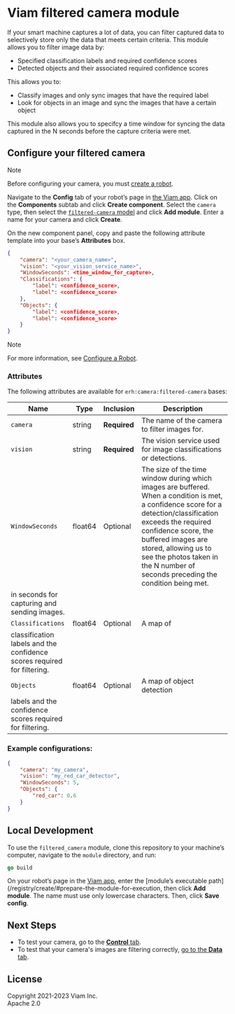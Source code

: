 # Viam filtered camera module

If your smart machine captures a lot of data, you can filter captured data to selectively store only the data that meets certain criteria.
This module allows you to filter image data by:

- Specified classification labels and required confidence scores
- Detected objects and their associated required confidence scores

This allows you to:
- Classify images and only sync images that have the required label
- Look for objects in an image and sync the images that have a certain object

This module also allows you to specifcy a time window for syncing the data captured in the N seconds before the capture criteria were met.

## Configure your filtered camera

> [!NOTE]  
> Before configuring your camera, you must [create a robot](https://docs.viam.com/manage/fleet/robots/#add-a-new-robot).

Navigate to the **Config** tab of your robot’s page in [the Viam app](https://app.viam.com/). Click on the **Components** subtab and click **Create component**. Select the `camera` type, then select the [`filtered-camera` model](https://app.viam.com/module/erh/filtered-camera) and click **Add module**. Enter a name for your camera and click **Create**.

On the new component panel, copy and paste the following attribute template into your base’s **Attributes** box. 

```json
{
    "camera": "<your_camera_name>",
    "vision": "<your_vision_service_name>",
    "WindowSeconds": <time_window_for_capture>,
    "Classifications": {
        "label": <confidence_score>,
        "label": <confidence_score>
    },
    "Objects": {
        "label": <confidence_score>,
        "label": <confidence_score>
    }
}
```

> [!NOTE]  
> For more information, see [Configure a Robot](https://docs.viam.com/manage/configuration/).

### Attributes

The following attributes are available for `erh:camera:filtered-camera` bases:

| Name | Type | Inclusion | Description |
| ---- | ------ | ------------ | ----------- |
| `camera` | string | **Required** | The name of the camera to filter images for. |
| `vision` | string | **Required** | The vision service used for image classifications or detections. |
| `WindowSeconds` | float64 | Optional | The size of the time window during which images are buffered. When a condition is met, a confidence score for a detection/classification exceeds the required confidence score, the buffered images are stored, allowing us to see the photos taken in the N number of seconds preceding the condition being met.
in seconds for capturing and sending images. |
| `Classifications` | float64 | Optional | A map of
classification labels and the confidence scores required for filtering. |
| `Objects` | float64 | Optional | A map of object detection
labels and the confidence scores required for filtering. |

### Example configurations:

```json
{
    "camera": "my_camera",
    "vision": "my_red_car_detector",
    "WindowSeconds": 5,
    "Objects": {
        "red_car": 0.6
    }
}
```

## Local Development

To use the `filtered_camera` module, clone this repository to your
machine’s computer, navigate to the `module` directory, and run:

```go
go build
```

On your robot’s page in the [Viam app](https://app.viam.com/), enter
the [module’s executable
path](/registry/create/#prepare-the-module-for-execution, then click
**Add module**.
The name must use only lowercase characters.
Then, click **Save config**.

## Next Steps

- To test your camera, go to the [**Control** tab](https://docs.viam.com/manage/fleet/robots/#control).
- To test that your camera's images are filtering correctly, [go to the **Data** tab](https://docs.viam.com/data/view/).

## License
Copyright 2021-2023 Viam Inc. <br>
Apache 2.0
